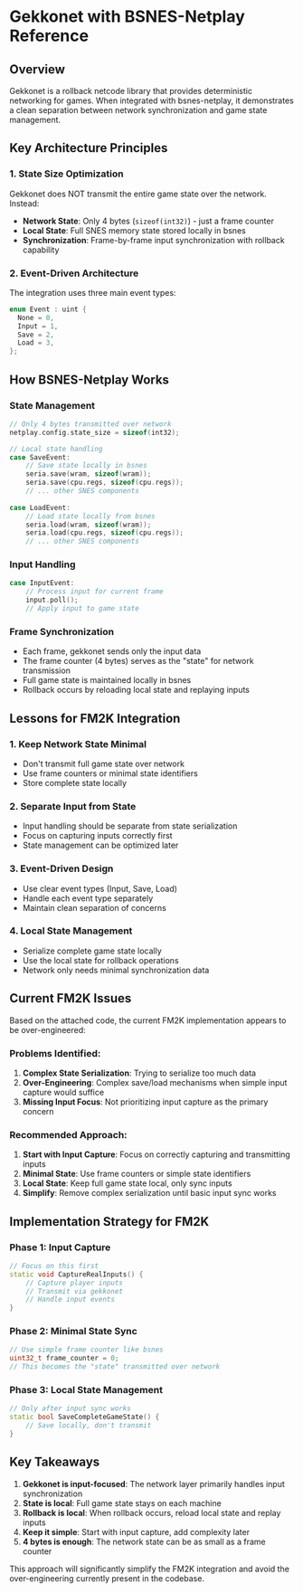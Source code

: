 # Gekkonet with BSNES-Netplay Reference

## Overview

Gekkonet is a rollback netcode library that provides deterministic networking for games. When integrated with bsnes-netplay, it demonstrates a clean separation between network synchronization and game state management.

## Key Architecture Principles

### 1. **State Size Optimization**
Gekkonet does NOT transmit the entire game state over the network. Instead:

- **Network State**: Only 4 bytes (`sizeof(int32)`) - just a frame counter
- **Local State**: Full SNES memory state stored locally in bsnes
- **Synchronization**: Frame-by-frame input synchronization with rollback capability

### 2. **Event-Driven Architecture**
The integration uses three main event types:

```cpp
enum Event : uint {
  None = 0,
  Input = 1,
  Save = 2,
  Load = 3,
};
```

## How BSNES-Netplay Works

### State Management
```cpp
// Only 4 bytes transmitted over network
netplay.config.state_size = sizeof(int32);

// Local state handling
case SaveEvent:
    // Save state locally in bsnes
    seria.save(wram, sizeof(wram));
    seria.save(cpu.regs, sizeof(cpu.regs));
    // ... other SNES components
    
case LoadEvent:
    // Load state locally from bsnes
    seria.load(wram, sizeof(wram));
    seria.load(cpu.regs, sizeof(cpu.regs));
    // ... other SNES components
```

### Input Handling
```cpp
case InputEvent:
    // Process input for current frame
    input.poll();
    // Apply input to game state
```

### Frame Synchronization
- Each frame, gekkonet sends only the input data
- The frame counter (4 bytes) serves as the "state" for network transmission
- Full game state is maintained locally in bsnes
- Rollback occurs by reloading local state and replaying inputs

## Lessons for FM2K Integration

### 1. **Keep Network State Minimal**
- Don't transmit full game state over network
- Use frame counters or minimal state identifiers
- Store complete state locally

### 2. **Separate Input from State**
- Input handling should be separate from state serialization
- Focus on capturing inputs correctly first
- State management can be optimized later

### 3. **Event-Driven Design**
- Use clear event types (Input, Save, Load)
- Handle each event type separately
- Maintain clean separation of concerns

### 4. **Local State Management**
- Serialize complete game state locally
- Use the local state for rollback operations
- Network only needs minimal synchronization data

## Current FM2K Issues

Based on the attached code, the current FM2K implementation appears to be over-engineered:

### Problems Identified:
1. **Complex State Serialization**: Trying to serialize too much data
2. **Over-Engineering**: Complex save/load mechanisms when simple input capture would suffice
3. **Missing Input Focus**: Not prioritizing input capture as the primary concern

### Recommended Approach:
1. **Start with Input Capture**: Focus on correctly capturing and transmitting inputs
2. **Minimal State**: Use frame counters or simple state identifiers
3. **Local State**: Keep full game state local, only sync inputs
4. **Simplify**: Remove complex serialization until basic input sync works

## Implementation Strategy for FM2K

### Phase 1: Input Capture
```cpp
// Focus on this first
static void CaptureRealInputs() {
    // Capture player inputs
    // Transmit via gekkonet
    // Handle input events
}
```

### Phase 2: Minimal State Sync
```cpp
// Use simple frame counter like bsnes
uint32_t frame_counter = 0;
// This becomes the "state" transmitted over network
```

### Phase 3: Local State Management
```cpp
// Only after input sync works
static bool SaveCompleteGameState() {
    // Save locally, don't transmit
}
```

## Key Takeaways

1. **Gekkonet is input-focused**: The network layer primarily handles input synchronization
2. **State is local**: Full game state stays on each machine
3. **Rollback is local**: When rollback occurs, reload local state and replay inputs
4. **Keep it simple**: Start with input capture, add complexity later
5. **4 bytes is enough**: The network state can be as small as a frame counter

This approach will significantly simplify the FM2K integration and avoid the over-engineering currently present in the codebase. 
